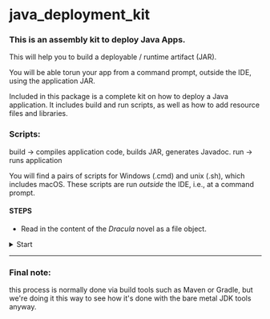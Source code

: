 # java_deployment_kit

### This is an assembly kit to deploy Java Apps.

This will help you to build a deployable / runtime artifact (JAR).

You will be able torun your app from a command prompt, outside the IDE, using the application JAR.

Included in this package is a complete kit on how to deploy a Java application. It includes build and run scripts, as well as how to add resource files and libraries.

### Scripts:
  build -> compiles application code, builds JAR, generates Javadoc.
  run   -> runs application 

You will find a pairs of scripts for Windows (.cmd) and unix (.sh), which includes macOS.
These scripts are run *outside* the IDE, i.e., at a command prompt.

#### STEPS

- Read in the content of the *Dracula* novel as a file object.

<details>
<summary>Start</summary>
<pre>
1. Create a staging area for your project, *away* from any IDE or other folders.
   Perhaps C:\user\files\STAGE\yourAppName

2. Copy the appropriate build and run scripts (.cmd for windows or .sh for unix) to that location.

3. Copy select items from your project directory into the staging area.
    src/       source tree                        [test code not needed,  this is a product build]
    lib/       third-party library JARs (if any)  [JUnit JARs not needed, this is a product build]
    other/     other files or folders used by your application (if any), e.g., a 'config' folder, etc.
  
   Note that it is entirely possible that all you have is:
    src/       perfectly fine if you don't use any external libraries or have any subfolders

4. Open a command prompt in your staging directory.
   Read the comments in both scripts and adjust to your needs.

5. Once you have it built and running successfully, you can trim away unneeded files:
    build script
    src/
    classes/   

6. Lastly, create the deployment bundle, which is just a zip file of the staging directory,
   after you've trimmed it in step 5.  Name the file with your app name and version or similar.
   you can add 'dist' at the end of the name just indicates that this is a "distribution" of your software.
</pre>
</details>

---

### Final note: 
this process is normally done via build tools such as Maven or Gradle, but we're doing it this way to see how it's done with the bare metal JDK tools anyway.